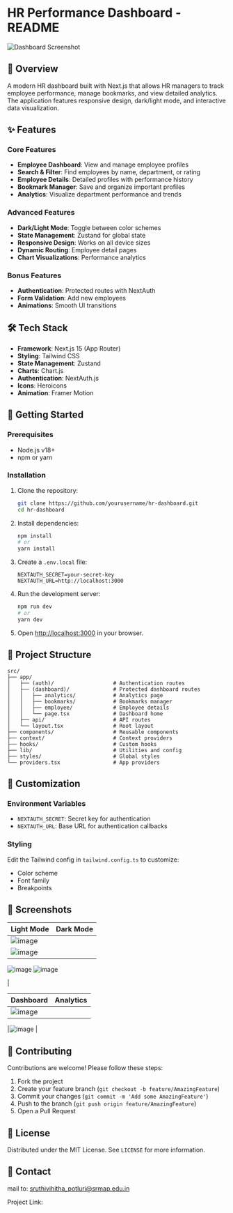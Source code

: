 # HR Performance Dashboard - README

![Dashboard Screenshot](./public/screenshot.png)

## 📝 Overview

A modern HR dashboard built with Next.js that allows HR managers to track employee performance, manage bookmarks, and view detailed analytics. The application features responsive design, dark/light mode, and interactive data visualization.

## ✨ Features

### Core Features
- **Employee Dashboard**: View and manage employee profiles
- **Search & Filter**: Find employees by name, department, or rating
- **Employee Details**: Detailed profiles with performance history
- **Bookmark Manager**: Save and organize important profiles
- **Analytics**: Visualize department performance and trends

### Advanced Features
- **Dark/Light Mode**: Toggle between color schemes
- **State Management**: Zustand for global state
- **Responsive Design**: Works on all device sizes
- **Dynamic Routing**: Employee detail pages
- **Chart Visualizations**: Performance analytics

### Bonus Features
- **Authentication**: Protected routes with NextAuth
- **Form Validation**: Add new employees
- **Animations**: Smooth UI transitions

## 🛠️ Tech Stack

- **Framework**: Next.js 15 (App Router)
- **Styling**: Tailwind CSS
- **State Management**: Zustand
- **Charts**: Chart.js
- **Authentication**: NextAuth.js
- **Icons**: Heroicons
- **Animation**: Framer Motion

## 🚀 Getting Started

### Prerequisites
- Node.js v18+
- npm or yarn

### Installation
1. Clone the repository:
   ```bash
   git clone https://github.com/yourusername/hr-dashboard.git
   cd hr-dashboard
   ```

2. Install dependencies:
   ```bash
   npm install
   # or
   yarn install
   ```

3. Create a `.env.local` file:
   ```env
   NEXTAUTH_SECRET=your-secret-key
   NEXTAUTH_URL=http://localhost:3000
   ```

4. Run the development server:
   ```bash
   npm run dev
   # or
   yarn dev
   ```

5. Open [http://localhost:3000](http://localhost:3000) in your browser.

## 📂 Project Structure

```
src/
├── app/
│   ├── (auth)/                   # Authentication routes
│   ├── (dashboard)/              # Protected dashboard routes
│   │   ├── analytics/            # Analytics page
│   │   ├── bookmarks/            # Bookmarks manager
│   │   ├── employee/             # Employee details
│   │   └── page.tsx              # Dashboard home
│   ├── api/                      # API routes
│   └── layout.tsx                # Root layout
├── components/                   # Reusable components
├── context/                      # Context providers
├── hooks/                        # Custom hooks
├── lib/                          # Utilities and config
├── styles/                       # Global styles
└── providers.tsx                 # App providers
```

## 🔧 Customization

### Environment Variables
- `NEXTAUTH_SECRET`: Secret key for authentication
- `NEXTAUTH_URL`: Base URL for authentication callbacks

### Styling
Edit the Tailwind config in `tailwind.config.ts` to customize:
- Color scheme
- Font family
- Breakpoints

## 📸 Screenshots

| Light Mode | Dark Mode |
|------------|-----------|
| ![image](https://github.com/user-attachments/assets/07031341-7807-4aea-ac24-53879a8c3c2f)
| ![image](https://github.com/user-attachments/assets/d95bddae-ddf4-448d-b104-75a89a9f1846)
![image](https://github.com/user-attachments/assets/0329bc56-620d-46c7-a388-71290a6c4dc7)
![image](https://github.com/user-attachments/assets/2f7effc6-7493-4052-855f-e597c121b051)

|

| Dashboard | Analytics |
|-----------|-----------|
| ![image](https://github.com/user-attachments/assets/5fb32a63-41f6-4ab6-8844-41319719726e)

 |![image](https://github.com/user-attachments/assets/c490499d-d4bc-4a47-a1b7-9ad6790ed394)
 |

## 🤝 Contributing

Contributions are welcome! Please follow these steps:
1. Fork the project
2. Create your feature branch (`git checkout -b feature/AmazingFeature`)
3. Commit your changes (`git commit -m 'Add some AmazingFeature'`)
4. Push to the branch (`git push origin feature/AmazingFeature`)
5. Open a Pull Request

## 📜 License

Distributed under the MIT License. See `LICENSE` for more information.

## 📧 Contact

mail to: sruthivihitha_potluri@srmap.edu.in

Project Link: 

